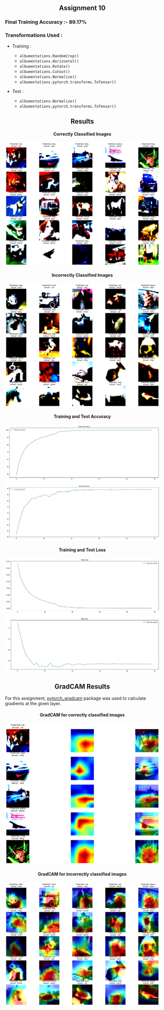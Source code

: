 <h2 align ='center'> Assignment 10 </h2> 

### Final Training Accuracy :- 89.17%

### Transformations Used :
- Training :
    
    -  `albumentations.RandomCrop()`
    -  `albumentations.Horizontal()`
    -  `albumentations.Rotate()`
    -  `albumentations.Cutout()`
    -  `albumentations.Normalize()`
    -  `albumentations.pytorch.transforms.ToTensor()`

- Test :
    -  `albumentations.Normalize()`
    -  `albumentations.pytorch.transforms.ToTensor()`


<h2 align = 'center'> Results </h2>

<h4 align = 'center'>   Correctly Classified Images </h4>

![](images/correctly_classified_images.png)
<h4 align = 'center'>   Incorrectly Classified Images </h4>

![](images/misclassified_images.png)

<h4 align = 'center'>   Training and Test Accuracy </h4>

![](images/summary_plot_for_runs_acc.png)

<h4 align = 'center'>   Training and Test Loss </h4>

![](images/summary_plot_for_runs_loss.png)


<h2 align = 'center'> GradCAM Results </h2>

For this assignment, [pytorch_gradcam](https://pypi.org/project/pytorch-gradcam/) package was used to calculate gradients at the given layer. 


<h4 align = 'center'>   GradCAM for correctly classified images </h4>

![](images/correctly_classified_images_cam.png)


<h4 align = 'center'>   GradCAM for incorrectly classified images </h4>

![](images/misclassified_images_cam_25_images.png)
